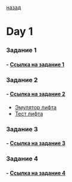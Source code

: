 [назад](/STUDY_AT/blob/master/README.md)

# Day 1

### Задание 1

#### - [Ссылка на задание 1](task_1.md)

### Задание 2

#### - [Ссылка на задание 2](task_2.md)

+ [Эмулятор лифта](building.py)
+ [Тест лифта](testbuilding.py)

### Задание 3

#### - [Ссылка на задание 3](task_3.md)

### Задание 4

#### - [Ссылка на задание 4](task_4.md)
